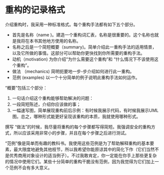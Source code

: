 # 重构的记录格式

介绍重构时，我采用一种标准格式。每个重构手法都有如下五个部分。
* 首先是名称（name )。建造一个重构词汇表，名称是很重要的。这个名称也就是我将在本书其他地方使用的名称。
* 名称之后是一个简短概要（summary)。简单介绍此一重构手法的适用情景，以及它所做的事情。这部分可以帮助你更快找到你所需要的重构手法。
* 动机（motivation) 为你介绍“为什么需要这个重构”和 “什么情况下不该使用这个重构”。
* 做法 （mechanics) 简明扼要地一步-步介绍如何进行此一重构。
* 范例 (examples) 以一个十分简单的例子说明此重构手法如何运作。

“概要”包括三个部分：
1. 一句话介绍这个重构能够帮助解决的问题：
2. 一段简短陈述，介绍你应该做的事；
3. 一幅速写图，简单展现重构前后示例：有时候我展示代码，有时候我展示UML图。总之，哪种形式能更好呈现该重构的本质，我就使用哪种形式。

撰写 “做法”的时候，我尽量将重构的每个步骤都写得简短。我强调安全的重构方式，所以应该采用非常小的步骤，并且在每个步骤之后进行测试。

“范例”像是简单而有趣的教科书。我使用这些范例是为了帮助解释重构的基本要素，最大限度地避免其他枝节，所以我希望你能原谅其中的简化下作（它们当然不是优秀商用对象设计的适当例子）。不过我敢肯定，你一定能在你手上那些更复杂的情况中使用它们。某些十分简单的重构干脆没有范例，因为我觉得为它们加上一个范例不会有多大意义。

